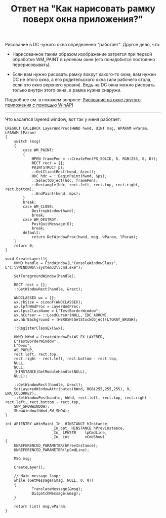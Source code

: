 ﻿---
title: "Ответ на \"Как нарисовать рамку поверх окна приложения?\""
se.owner.user_id: 240512
se.owner.display_name: "MSDN.WhiteKnight"
se.owner.link: "https://ru.stackoverflow.com/users/240512/msdn-whiteknight"
se.answer_id: 894802
se.question_id: 894736
se.post_type: answer
se.is_accepted: False
---
<p>Рисование в DC чужого окна определенно "работает". Другое дело, что:</p>

<ul>
<li><p>Нарисованное таким образом изображение затрется при первой обработке WM_PAINT в целевом окне (его понадобится постоянно перерисовывать).</p></li>
<li><p>Если вам нужно рисовать рамку вокруг какого-то окна, вам нужен DC не этого окна, а его родительского окна (или рабочего стола, если это окно верхнего уровня). Ведь на DC окна можно рисовать только внутри этого окна, а рамка нужна снаружи.</p></li>
</ul>

<p>Подробнее см. в похожем вопросе: <a href="https://ru.stackoverflow.com/questions/661585/%D0%A0%D0%B8%D1%81%D0%BE%D0%B2%D0%B0%D0%BD%D0%B8%D0%B5-%D0%BD%D0%B0-%D0%BE%D0%BA%D0%BD%D0%B5-%D0%B4%D1%80%D1%83%D0%B3%D0%BE%D0%B3%D0%BE-%D0%BF%D1%80%D0%B8%D0%BB%D0%BE%D0%B6%D0%B5%D0%BD%D0%B8%D1%8F-%D1%81-%D0%BF%D0%BE%D0%BC%D0%BE%D1%89%D1%8C%D1%8E-winapi/661636#661636">Рисование на окне другого приложения с помощью WinAPI</a></p>

<hr>

<p>Что касается layered window, вот так у меня работает:</p>

<pre><code>LRESULT CALLBACK LayerWndProc(HWND hwnd, UINT msg, WPARAM wParam, LPARAM lParam)
{
    switch (msg)
    {
        case WM_PAINT:
        {
            HPEN framePen = ::CreatePen(PS_SOLID, 5, RGB(255, 0, 0));
            RECT rect = {};
            PAINTSTRUCT ps;
            ::GetClientRect(hwnd, &amp;rect);
            HDC hdc = ::BeginPaint(hwnd, &amp;ps);
            ::SelectObject(hdc, framePen);
            ::Rectangle(hdc, rect.left, rect.top, rect.right, rect.bottom);
            ::EndPaint(hwnd, &amp;ps);
        }
        break;
        case WM_CLOSE:
            DestroyWindow(hwnd);
            break;
        case WM_DESTROY:
            PostQuitMessage(0);
            break;
        default:
            return DefWindowProc(hwnd, msg, wParam, lParam);
    }
    return 0;
}

void CreateLayer(){
    HWND handle = FindWindow(L"ConsoleWindowClass", L"C:\\WINDOWS\\system32\\cmd.exe");

    SetForegroundWindow(handle);

    RECT rect = {};
    ::GetWindowRect(handle, &amp;rect);

    WNDCLASSEX wx = {};
    wx.cbSize = sizeof(WNDCLASSEX);
    wx.lpfnWndProc = LayerWndProc;
    wx.lpszClassName = L"TestBorderWindow";
    wx.hCursor = ::LoadCursor(NULL, IDC_ARROW);
    wx.hbrBackground = (HBRUSH)GetStockObject(LTGRAY_BRUSH);

    ::RegisterClassEx(&amp;wx);

    HWND hWnd = CreateWindowEx(WS_EX_LAYERED,
    L"TestBorderWindow",
    L"Demo",
    WS_POPUP,
    rect.left, rect.top,
    rect.right - rect.left, rect.bottom - rect.top,
    NULL,
    NULL,
    (HINSTANCE)GetModuleHandle(NULL),
    NULL);

    ::GetWindowRect(handle, &amp;rect);
    SetLayeredWindowAttributes(hWnd, RGB(255,255,255), 0, LWA_COLORKEY);
    ::SetWindowPos(handle, hWnd, rect.left, rect.top, rect.right - rect.left, rect.bottom - rect.top,
    SWP_SHOWWINDOW);
    ShowWindow(hWnd,SW_SHOW);
}

int APIENTRY wWinMain(_In_ HINSTANCE hInstance,
                     _In_opt_ HINSTANCE hPrevInstance,
                     _In_ LPWSTR    lpCmdLine,
                     _In_ int       nCmdShow)
{
    UNREFERENCED_PARAMETER(hPrevInstance);
    UNREFERENCED_PARAMETER(lpCmdLine);

    MSG msg;    

    CreateLayer();

    // Main message loop:
    while (GetMessage(&amp;msg, NULL, 0, 0))
    {       
            TranslateMessage(&amp;msg);
            DispatchMessage(&amp;msg);      
    }

    return (int) msg.wParam;
}
</code></pre>
